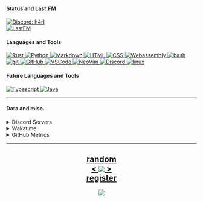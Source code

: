 <!---
h4rldev/h4rldev is a ✨ special ✨ repository because its `README.md` (this file) appears on your GitHub profile.
You can click the Preview link to take a look at your changes.
--->
<h4>Status and Last.FM</h4>
<a href="https://discord.com/users/275689969601871882">
    <img src="https://discord.c99.nl/widget/theme-4/275689969601871882.png"
    alt="Discord: h4rl">
</a>
    <br>
<a href="https://www.last.fm/user/h4rl3h">
    <img src="https://lastfm-recently-played.vercel.app/api?user=h4rl3h&count=1" alt="LastFM" />
</a>

<h4>Languages and Tools </h4>
    <a href="https://www.rust-lang.org/">
        <img src="https://skillicons.dev/icons?i=rust" alt="Rust">
    </a>
    <a href="https://www.python.org/">
        <img src="https://skillicons.dev/icons?i=py" alt="Python">
    </a>
    <a href="https://en.wikipedia.org/wiki/Markdown">
        <img src="https://skillicons.dev/icons?i=md" alt="Markdown">
    </a>
    <a href="https://developer.mozilla.org/en-US/docs/Web/HTML">
        <img src="https://skillicons.dev/icons?i=html" alt="HTML">
    </a>
    <a href="https://developer.mozilla.org/en-US/docs/Web/CSS">
        <img src="https://skillicons.dev/icons?i=css" alt="CSS">
    </a>
    <a href="https://developer.mozilla.org/en-US/docs/WebAssembly">
        <img src="https://skillicons.dev/icons?i=wasm" alt="Webassembly">
    </a>
    <a href="https://en.wikipedia.org/wiki/Bash_(Unix_shell)">
        <img src="https://skillicons.dev/icons?i=bash" alt="bash">
    </a>
    <a href="https://git-scm.com/">
        <img src="https://skillicons.dev/icons?i=git" alt="git">
    </a>
    <a href="https://github.com/h4rldev/">
        <img src="https://skillicons.dev/icons?i=github" alt="GitHub">
    </a>
    <a href="https://github.com/microsoft/vscode">
        <img src="https://skillicons.dev/icons?i=vscode" alt="VSCode">
    </a>
    <a href="https://neovim.io/">
        <img src="https://skillicons.dev/icons?i=neovim" alt="NeoVim">
    </a>
    <a href="https://discord.com">
        <img src="https://skillicons.dev/icons?i=discord" alt="Discord">
    </a>
    <a href="https://www.linuxfoundation.org/">
        <img src="https://skillicons.dev/icons?i=linux" alt="linux">
    </a>
    
<h4>Future Languages and Tools </h4>
    <a href="https://www.typescriptlang.org/">
        <img src="https://skillicons.dev/icons?i=ts" alt="Typescript">
    </a>
    <a href="https://java.com">
        <img src="https://skillicons.dev/icons?i=java" alt="Java">
    </a>

<hr>
<h4>Data and misc.</h4>
<details>
    <summary>Discord Servers</summary>
    <a href="https://discord.gg/bMWgD85MJ6">
        ani / ani-gui
    </a>
    </br>
    <a href="https://discord.gg/aPdx2aFN5A">
        foobar
    </a>
</details>
<details>
    <summary>Wakatime</summary>

<!--START_SECTION:waka-->

```txt
From: 21 February 2023 - To: 09 October 2023

Total Time: 109 hrs 39 mins

Rust             68 hrs 15 mins  >>>>>>>>>>>>>>>>=========   62.21 %
Python           22 hrs 18 mins  >>>>>====================   20.34 %
TOML             6 hrs 16 mins   >========================   05.73 %
YAML             5 hrs 42 mins   >========================   05.20 %
Markdown         1 hr 28 mins    =========================   01.34 %
```

<!--END_SECTION:waka-->

</details>

<details>
    <summary>GitHub Metrics</summary>
    <img src= "./github-metrics.svg">
</details>

<hr>

<h2 align="center">
    <a href=https://octo-ring.com/p/h4rldev/random>
           random
    </a>
    <br>
    <a href="https://octo-ring.com/p/h4rldev/prev">
        <
    </a>
    <a href="https://octo-ring.com/">
        <img align="center" src="https://media.discordapp.net/attachments/856404208445292545/995328704580431962/octa.png"
        height="150px">
    </a>
    <a href="https://octo-ring.com/p/h4rldev/next">
        >
    </a>
    <br>
    <a href="https://octo-ring.com/register">
           register
    </a>
</h2>
<p align="center">
  <a href="https://github.com/h4rldev">
    <img src="https://komarev.com/ghpvc/?username=h4rldev&color=blueviolet&style=flat-square" />
  </a>
</p>
